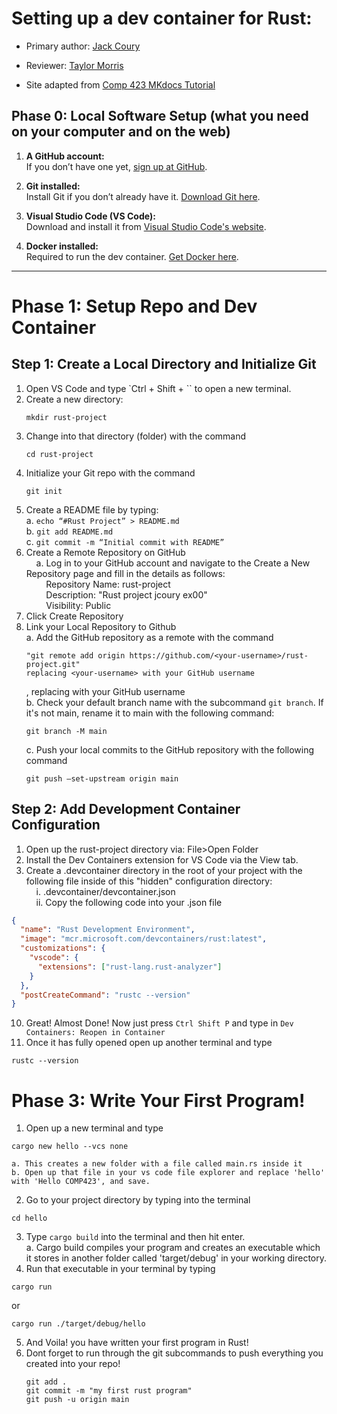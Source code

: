 # Setting up a dev container for Rust:

* Primary author: [Jack Coury](https://github.com/jcoury89)

* Reviewer: [Taylor Morris](https://github.com/Taylor1515)

* Site adapted from [Comp 423 MKdocs Tutorial](https://comp423-25s.github.io/resources/MkDocs/tutorial/#step-2-create-a-remote-repository-on-github)



## Phase 0: Local Software Setup (what you need on your computer and on the web)

1. **A GitHub account:**  
   If you don’t have one yet, [sign up at GitHub](https://github.com).

2. **Git installed:**  
   Install Git if you don’t already have it. [Download Git here](https://git-scm.com).

3. **Visual Studio Code (VS Code):**  
   Download and install it from [Visual Studio Code's website](https://code.visualstudio.com).

4. **Docker installed:**  
   Required to run the dev container. [Get Docker here](https://www.docker.com).

---

# Phase 1: Setup Repo and Dev Container

## Step 1: Create a Local Directory and Initialize Git

1. Open VS Code and type `Ctrl + Shift + \`` to open a new terminal.   
2. Create a new directory:  
   ```
   mkdir rust-project
   ```
3.	Change into that directory (folder) with the command 
    ```
    cd rust-project
    ```  
4.	Initialize your Git repo with the command 
    ```
    git init
    ```  
5.	Create a README file by typing:  
    a.	```echo “#Rust Project” > README.md```   
    b.	```git add README.md ```  
    c.	```git commit -m “Initial commit with README”```    
6.	Create a Remote Repository on GitHub  
    &nbsp;&nbsp;&nbsp;&nbsp;a.	 Log in to your GitHub account and navigate to the Create a New Repository page and fill in the details as follows:  
        &nbsp;&nbsp;&nbsp;&nbsp;&nbsp;&nbsp;&nbsp;&nbsp;Repository Name: rust-project  
        &nbsp;&nbsp;&nbsp;&nbsp;&nbsp;&nbsp;&nbsp;&nbsp;Description: "Rust project jcoury ex00"  
        &nbsp;&nbsp;&nbsp;&nbsp;&nbsp;&nbsp;&nbsp;&nbsp;Visibility: Public  
7.	Click Create Repository
8.	Link your Local Repository to Github  
    a.	Add the GitHub repository as a remote with the command 
    ```
    "git remote add origin https://github.com/<your-username>/rust-project.git"
    replacing <your-username> with your GitHub username  
    ```
    , replacing <your-username> with your GitHub username  
    b.	Check your default branch name with the subcommand ```git branch```. If it's not main, rename it to main with the following command: 
    ```
    git branch -M main
    ```
    c.	Push your local commits to the GitHub repository with the following command 
    ```
    git push –set-upstream origin main
    ```
## Step 2:	Add Development Container Configuration    

1.	Open up the rust-project directory via: File>Open Folder  
2.	Install the Dev Containers extension for VS Code via the View tab.  
3.	Create a .devcontainer directory in the root of your project with the following file inside of this "hidden" configuration directory:  
        &nbsp;&nbsp;&nbsp;&nbsp;i.	.devcontainer/devcontainer.json  
        &nbsp;&nbsp;&nbsp;&nbsp;ii.	Copy the following code into your .json file  

```json
{
  "name": "Rust Development Environment",
  "image": "mcr.microsoft.com/devcontainers/rust:latest",
  "customizations": {
    "vscode": {
      "extensions": ["rust-lang.rust-analyzer"]
    }
  },
  "postCreateCommand": "rustc --version"
}
```
10. Great! Almost Done! Now just press ```Ctrl Shift P``` and type in ```Dev Containers: Reopen in Container```  
11. Once it has fully opened open up another terminal and type 
```
rustc --version
```


# Phase 3: Write Your First Program!

1. Open up a new terminal and type 
```
cargo new hello --vcs none
```  
    a. This creates a new folder with a file called main.rs inside it  
    b. Open up that file in your vs code file explorer and replace 'hello' with 'Hello COMP423', and save.   
2. Go to your project directory by typing into the terminal 
```
cd hello
```   
3. Type ```cargo build``` into the terminal and then hit enter.   
    a. Cargo build compiles your program and creates an executable which it stores in another folder called 'target/debug' in your working directory.   
4. Run that executable in your terminal by typing 
```
cargo run
``` 
or 
```
cargo run ./target/debug/hello
```   

5. And Voila! you have written your first program in Rust!   
6. Dont forget to run through the git subcommands to push everything you created into your repo!   
    ```
    git add .  
    git commit -m "my first rust program"
    git push -u origin main
    ```


   